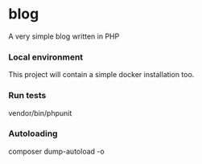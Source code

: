# blog
A very simple blog written in PHP

### Local environment
This project will contain a simple docker installation too.

### Run tests
vendor/bin/phpunit

### Autoloading
composer dump-autoload -o
